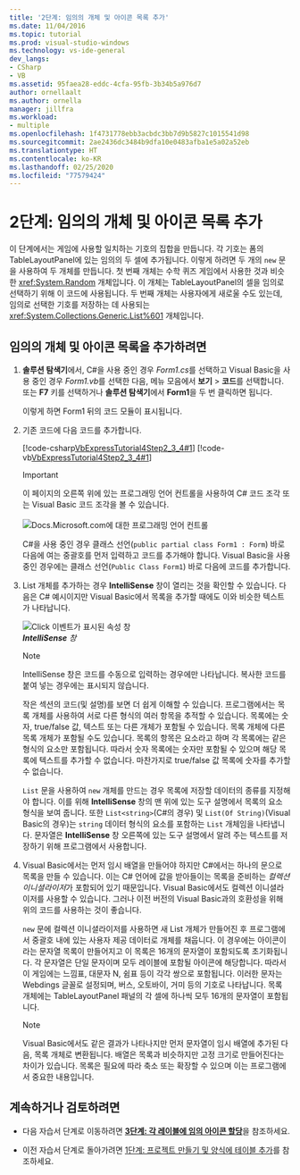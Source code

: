 ```yaml
---
title: '2단계: 임의의 개체 및 아이콘 목록 추가'
ms.date: 11/04/2016
ms.topic: tutorial
ms.prod: visual-studio-windows
ms.technology: vs-ide-general
dev_langs:
- CSharp
- VB
ms.assetid: 95faea28-eddc-4cfa-95fb-3b34b5a976d7
author: ornellaalt
ms.author: ornella
manager: jillfra
ms.workload:
- multiple
ms.openlocfilehash: 1f4731778ebb3acbdc3bb7d9b5827c1015541d98
ms.sourcegitcommit: 2ae2436dc3484b9dfa10e0483afba1e5a02a52eb
ms.translationtype: HT
ms.contentlocale: ko-KR
ms.lasthandoff: 02/25/2020
ms.locfileid: "77579424"
---
```

# <a name="step-2-add-a-random-object-and-a-list-of-icons"></a>2단계: 임의의 개체 및 아이콘 목록 추가

이 단계에서는 게임에 사용할 일치하는 기호의 집합을 만듭니다. 각 기호는 폼의 TableLayoutPanel에 있는 임의의 두 셀에 추가됩니다. 이렇게 하려면 두 개의 `new` 문을 사용하여 두 개체를 만듭니다. 첫 번째 개체는 수학 퀴즈 게임에서 사용한 것과 비슷한 <xref:System.Random> 개체입니다. 이 개체는 TableLayoutPanel의 셀을 임의로 선택하기 위해 이 코드에 사용됩니다. 두 번째 개체는 사용자에게 새로울 수도 있는데, 임의로 선택한 기호를 저장하는 데 사용되는 <xref:System.Collections.Generic.List%601> 개체입니다.

## <a name="to-add-a-random-object-and-a-list-of-icons"></a>임의의 개체 및 아이콘 목록을 추가하려면

1. **솔루션 탐색기**에서, C#을 사용 중인 경우 *Form1.cs*를 선택하고 Visual Basic을 사용 중인 경우 *Form1.vb*를 선택한 다음, 메뉴 모음에서 **보기** > **코드**를 선택합니다. 또는 **F7** 키를 선택하거나 **솔루션 탐색기**에서 **Form1**을 두 번 클릭하면 됩니다.

     이렇게 하면 Form1 뒤의 코드 모듈이 표시됩니다.

2. 기존 코드에 다음 코드를 추가합니다.

     [!code-csharp[VbExpressTutorial4Step2_3_4#1](../ide/codesnippet/CSharp/step-2-add-a-random-object-and-a-list-of-icons_1.cs)]
     [!code-vb[VbExpressTutorial4Step2_3_4#1](../ide/codesnippet/VisualBasic/step-2-add-a-random-object-and-a-list-of-icons_1.vb)]

      > [!IMPORTANT]
      > 이 페이지의 오른쪽 위에 있는 프로그래밍 언어 컨트롤을 사용하여 C# 코드 조각 또는 Visual Basic 코드 조각을 볼 수 있습니다.<br><br>![Docs.Microsoft.com에 대한 프로그래밍 언어 컨트롤](../ide/media/docs-programming-language-control.png)

      C#을 사용 중인 경우 클래스 선언(`public partial class Form1 : Form`) 바로 다음에 여는 중괄호를 먼저 입력하고 코드를 추가해야 합니다. Visual Basic을 사용 중인 경우에는 클래스 선언(`Public Class Form1`) 바로 다음에 코드를 추가합니다.

3. List 개체를 추가하는 경우 **IntelliSense** 창이 열리는 것을 확인할 수 있습니다. 다음은 C# 예시이지만 Visual Basic에서 목록을 추가할 때에도 이와 비슷한 텍스트가 나타납니다.

     ![Click 이벤트가 표시된 속성 창](../ide/media/express_listintellisense.png)<br/>***IntelliSense** 창*

    > [!NOTE]
    > IntelliSense 창은 코드를 수동으로 입력하는 경우에만 나타납니다. 복사한 코드를 붙여 넣는 경우에는 표시되지 않습니다.

     작은 섹션의 코드(및 설명)를 보면 더 쉽게 이해할 수 있습니다. 프로그램에서는 목록 개체를 사용하여 서로 다른 형식의 여러 항목을 추적할 수 있습니다. 목록에는 숫자, true/false 값, 텍스트 또는 다른 개체가 포함될 수 있습니다. 목록 개체에 다른 목록 개체가 포함될 수도 있습니다. 목록의 항목은 요소라고 하며 각 목록에는 같은 형식의 요소만 포함됩니다. 따라서 숫자 목록에는 숫자만 포함될 수 있으며 해당 목록에 텍스트를 추가할 수 없습니다. 마찬가지로 true/false 값 목록에 숫자를 추가할 수 없습니다.

     `List` 문을 사용하여 `new` 개체를 만드는 경우 목록에 저장할 데이터의 종류를 지정해야 합니다. 이를 위해 **IntelliSense** 창의 맨 위에 있는 도구 설명에서 목록의 요소 형식을 보여 줍니다. 또한 `List<string>`(C#의 경우) 및 `List(Of String)`(Visual Basic의 경우)는 `string` 데이터 형식의 요소를 포함하는 `List` 개체임을 나타냅니다. 문자열은 **IntelliSense** 창 오른쪽에 있는 도구 설명에서 알려 주는 텍스트를 저장하기 위해 프로그램에서 사용합니다.

4. Visual Basic에서는 먼저 임시 배열을 만들어야 하지만 C#에서는 하나의 문으로 목록을 만들 수 있습니다. 이는 C# 언어에 값을 받아들이는 목록을 준비하는 *컬렉션 이니셜라이저*가 포함되어 있기 때문입니다. Visual Basic에서도 컬렉션 이니셜라이저를 사용할 수 있습니다. 그러나 이전 버전의 Visual Basic과의 호환성을 위해 위의 코드를 사용하는 것이 좋습니다.

     `new` 문에 컬렉션 이니셜라이저를 사용하면 새 List 개체가 만들어진 후 프로그램에서 중괄호 내에 있는 사용자 제공 데이터로 개체를 채웁니다. 이 경우에는 아이콘이라는 문자열 목록이 만들어지고 이 목록은 16개의 문자열이 포함되도록 초기화됩니다. 각 문자열은 단일 문자이며 모두 레이블에 포함될 아이콘에 해당합니다. 따라서 이 게임에는 느낌표, 대문자 N, 쉼표 등이 각각 쌍으로 포함됩니다. 이러한 문자는 Webdings 글꼴로 설정되며, 버스, 오토바이, 거미 등의 기호로 나타납니다. 목록 개체에는 TableLayoutPanel 패널의 각 셀에 하나씩 모두 16개의 문자열이 포함됩니다.

    > [!NOTE]
    > Visual Basic에서도 같은 결과가 나타나지만 먼저 문자열이 임시 배열에 추가된 다음, 목록 개체로 변환됩니다. 배열은 목록과 비슷하지만 고정 크기로 만들어진다는 차이가 있습니다. 목록은 필요에 따라 축소 또는 확장할 수 있으며 이는 프로그램에서 중요한 내용입니다.

## <a name="to-continue-or-review"></a>계속하거나 검토하려면

- 다음 자습서 단계로 이동하려면 [**3단계: 각 레이블에 임의 아이콘 할당**](../ide/step-3-assign-a-random-icon-to-each-label.md)을 참조하세요.

- 이전 자습서 단계로 돌아가려면 [1단계: 프로젝트 만들기 및 양식에 테이블 추가](../ide/step-1-create-a-project-and-add-a-table-to-your-form.md)를 참조하세요.
